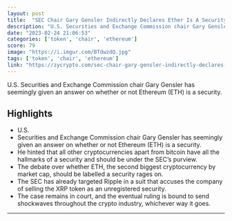```yaml
---
layout: post
title:  "SEC Chair Gary Gensler Indirectly Declares Ether Is A Security"
description: "U.S. Securities and Exchange Commission chair Gary Gensler has seemingly given an answer on whether or not Ethereum (ETH) is a security."
date: "2023-02-24 21:06:53"
categories: ['token', 'chair', 'ethereum']
score: 79
image: "https://i.imgur.com/BTdwzdQ.jpg"
tags: ['token', 'chair', 'ethereum']
link: "https://zycrypto.com/sec-chair-gary-gensler-indirectly-declares-ether-is-a-security/"
---
```


U.S. Securities and Exchange Commission chair Gary Gensler has seemingly given an answer on whether or not Ethereum (ETH) is a security.

## Highlights

- U.S.
- Securities and Exchange Commission chair Gary Gensler has seemingly given an answer on whether or not Ethereum (ETH) is a security.
- He hinted that all other cryptocurrencies apart from bitcoin have all the hallmarks of a security and should be under the SEC’s purview.
- The debate over whether ETH, the second biggest cryptocurrency by market cap, should be labelled a security rages on.
- The SEC has already targeted Ripple in a suit that accuses the company of selling the XRP token as an unregistered security.
- The case remains in court, and the eventual ruling is bound to send shockwaves throughout the crypto industry, whichever way it goes.

---
